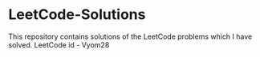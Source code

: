 # LeetCode-Solutions
This repository contains solutions of the LeetCode problems which I have solved.
LeetCode id - Vyom28
